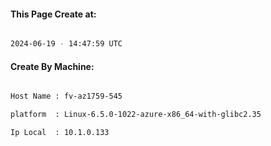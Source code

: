 
   
#### This Page Create at:

```bash

2024-06-19 - 14:47:59 UTC

```

#### Create By Machine:

```bash

Host Name : fv-az1759-545

platform  : Linux-6.5.0-1022-azure-x86_64-with-glibc2.35

Ip Local  : 10.1.0.133

```

